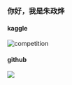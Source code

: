 ### 你好，我是朱政烨

#### kaggle
![competition](https://road-to-kaggle-grandmaster.vercel.app/api/badges/zzy990106/competition)

#### github
<a href="https://github.com/zzy99">
  <img align="left" src="https://github-readme-stats.vercel.app/api?username=zzy99&count_private=true&show_icons=true&theme=radical" />
</a>
